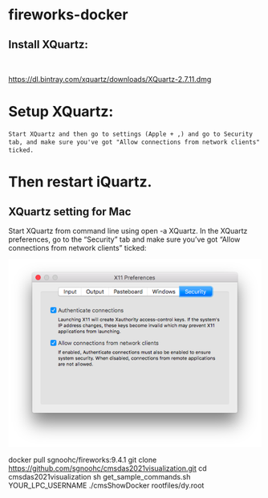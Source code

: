 # fireworks-docker

## Install XQuartz: 
<br>

https://dl.bintray.com/xquartz/downloads/XQuartz-2.7.11.dmg

# Setup XQuartz:
    Start XQuartz and then go to settings (Apple + ,) and go to Security tab, and make sure you've got "Allow connections from network clients" ticked.
# Then restart iQuartz.

## XQuartz setting for Mac

Start XQuartz from command line using open -a XQuartz. In the XQuartz preferences, go to the “Security” tab and make sure you’ve got “Allow connections from network clients” ticked:

![XQuartzPreferenceSetting](docs/xquartz_preferences.png)



docker pull sgnoohc/fireworks:9.4.1
git clone https://github.com/sgnoohc/cmsdas2021visualization.git
cd cmsdas2021visualization
sh get_sample_commands.sh YOUR_LPC_USERNAME
./cmsShowDocker rootfiles/dy.root


